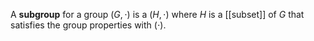 A **subgroup** for a group $(G,\cdot)$ is a $(H, \cdot)$ where $H$ is a [[subset]] of $G$ that satisfies the group properties with $(\cdot)$.